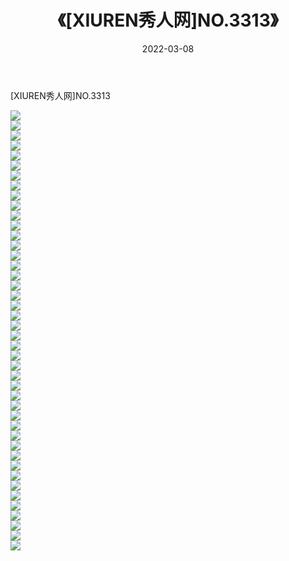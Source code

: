 ﻿---
layout: post
title:  《[XIUREN秀人网]NO.3313》
date:   2022-03-08
img: http://img.660000.xyz/Sharelink/秀人网/秀人网第04部分/[XIUREN秀人网]NO.3313/000.jpg
categories: [美女, 清纯, 唯美]
---

[XIUREN秀人网]NO.3313

 ![](http://img.660000.xyz/Sharelink/秀人网/秀人网第04部分/[XIUREN秀人网]NO.3313/001.jpg) <br>![](http://img.660000.xyz/Sharelink/秀人网/秀人网第04部分/[XIUREN秀人网]NO.3313/002.jpg) <br>![](http://img.660000.xyz/Sharelink/秀人网/秀人网第04部分/[XIUREN秀人网]NO.3313/003.jpg) <br>![](http://img.660000.xyz/Sharelink/秀人网/秀人网第04部分/[XIUREN秀人网]NO.3313/004.jpg) <br>![](http://img.660000.xyz/Sharelink/秀人网/秀人网第04部分/[XIUREN秀人网]NO.3313/005.jpg) <br>![](http://img.660000.xyz/Sharelink/秀人网/秀人网第04部分/[XIUREN秀人网]NO.3313/006.jpg) <br>![](http://img.660000.xyz/Sharelink/秀人网/秀人网第04部分/[XIUREN秀人网]NO.3313/007.jpg) <br>![](http://img.660000.xyz/Sharelink/秀人网/秀人网第04部分/[XIUREN秀人网]NO.3313/008.jpg) <br>![](http://img.660000.xyz/Sharelink/秀人网/秀人网第04部分/[XIUREN秀人网]NO.3313/009.jpg) <br>![](http://img.660000.xyz/Sharelink/秀人网/秀人网第04部分/[XIUREN秀人网]NO.3313/010.jpg) <br>![](http://img.660000.xyz/Sharelink/秀人网/秀人网第04部分/[XIUREN秀人网]NO.3313/011.jpg) <br>![](http://img.660000.xyz/Sharelink/秀人网/秀人网第04部分/[XIUREN秀人网]NO.3313/012.jpg) <br>![](http://img.660000.xyz/Sharelink/秀人网/秀人网第04部分/[XIUREN秀人网]NO.3313/013.jpg) <br>![](http://img.660000.xyz/Sharelink/秀人网/秀人网第04部分/[XIUREN秀人网]NO.3313/014.jpg) <br>![](http://img.660000.xyz/Sharelink/秀人网/秀人网第04部分/[XIUREN秀人网]NO.3313/015.jpg) <br>![](http://img.660000.xyz/Sharelink/秀人网/秀人网第04部分/[XIUREN秀人网]NO.3313/016.jpg) <br>![](http://img.660000.xyz/Sharelink/秀人网/秀人网第04部分/[XIUREN秀人网]NO.3313/017.jpg) <br>![](http://img.660000.xyz/Sharelink/秀人网/秀人网第04部分/[XIUREN秀人网]NO.3313/018.jpg) <br>![](http://img.660000.xyz/Sharelink/秀人网/秀人网第04部分/[XIUREN秀人网]NO.3313/019.jpg) <br>![](http://img.660000.xyz/Sharelink/秀人网/秀人网第04部分/[XIUREN秀人网]NO.3313/020.jpg) <br>![](http://img.660000.xyz/Sharelink/秀人网/秀人网第04部分/[XIUREN秀人网]NO.3313/021.jpg) <br>![](http://img.660000.xyz/Sharelink/秀人网/秀人网第04部分/[XIUREN秀人网]NO.3313/022.jpg) <br>![](http://img.660000.xyz/Sharelink/秀人网/秀人网第04部分/[XIUREN秀人网]NO.3313/023.jpg) <br>![](http://img.660000.xyz/Sharelink/秀人网/秀人网第04部分/[XIUREN秀人网]NO.3313/024.jpg) <br>![](http://img.660000.xyz/Sharelink/秀人网/秀人网第04部分/[XIUREN秀人网]NO.3313/025.jpg) <br>![](http://img.660000.xyz/Sharelink/秀人网/秀人网第04部分/[XIUREN秀人网]NO.3313/026.jpg) <br>![](http://img.660000.xyz/Sharelink/秀人网/秀人网第04部分/[XIUREN秀人网]NO.3313/027.jpg) <br>![](http://img.660000.xyz/Sharelink/秀人网/秀人网第04部分/[XIUREN秀人网]NO.3313/028.jpg) <br>![](http://img.660000.xyz/Sharelink/秀人网/秀人网第04部分/[XIUREN秀人网]NO.3313/029.jpg) <br>![](http://img.660000.xyz/Sharelink/秀人网/秀人网第04部分/[XIUREN秀人网]NO.3313/030.jpg) <br>![](http://img.660000.xyz/Sharelink/秀人网/秀人网第04部分/[XIUREN秀人网]NO.3313/031.jpg) <br>![](http://img.660000.xyz/Sharelink/秀人网/秀人网第04部分/[XIUREN秀人网]NO.3313/032.jpg) <br>![](http://img.660000.xyz/Sharelink/秀人网/秀人网第04部分/[XIUREN秀人网]NO.3313/033.jpg) <br>![](http://img.660000.xyz/Sharelink/秀人网/秀人网第04部分/[XIUREN秀人网]NO.3313/034.jpg) <br>![](http://img.660000.xyz/Sharelink/秀人网/秀人网第04部分/[XIUREN秀人网]NO.3313/035.jpg) <br>![](http://img.660000.xyz/Sharelink/秀人网/秀人网第04部分/[XIUREN秀人网]NO.3313/036.jpg) <br>![](http://img.660000.xyz/Sharelink/秀人网/秀人网第04部分/[XIUREN秀人网]NO.3313/037.jpg) <br>![](http://img.660000.xyz/Sharelink/秀人网/秀人网第04部分/[XIUREN秀人网]NO.3313/038.jpg) <br>![](http://img.660000.xyz/Sharelink/秀人网/秀人网第04部分/[XIUREN秀人网]NO.3313/039.jpg) <br>![](http://img.660000.xyz/Sharelink/秀人网/秀人网第04部分/[XIUREN秀人网]NO.3313/040.jpg) <br>![](http://img.660000.xyz/Sharelink/秀人网/秀人网第04部分/[XIUREN秀人网]NO.3313/041.jpg) <br>![](http://img.660000.xyz/Sharelink/秀人网/秀人网第04部分/[XIUREN秀人网]NO.3313/042.jpg) <br>![](http://img.660000.xyz/Sharelink/秀人网/秀人网第04部分/[XIUREN秀人网]NO.3313/043.jpg) <br>![](http://img.660000.xyz/Sharelink/秀人网/秀人网第04部分/[XIUREN秀人网]NO.3313/044.jpg) <br>